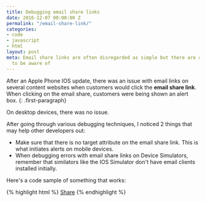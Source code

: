 ```yaml
---
title: Debugging email share links
date: 2016-12-07 00:00:00 Z
permalink: "/email-share-link/"
categories:
- code
- javascript
- html
layout: post
meta: Email share links are often disregarded as simple but there are a few challenges
  to be aware of
---
```


After an Apple Phone IOS update, there was an issue with email links on several content websites when customers would click the **email share link**. When clicking on the email share, customers were being shown an alert box. 
{: .first-paragraph}

On desktop devices, there was no issue. 

After going through various debugging techniques, I noticed 2 things that may help other developers out:

-  Make sure that there is no target attribute on the email share link. This is what initiates alerts on mobile devices.
-  When debugging errors with email share links on Device Simulators, remember that similators like the IOS Simulator don't have email clients installed initially.

Here's a code sample of something that works:

{% highlight html %}
  <a href="mailto:?subject={{articleTitle}}&amp;body={{articleLink}}" data-track-share="Email" data-track-slug="{{articleLink}}" class="share__link share__link--mail js-share-mail js-share-event" title="Email">Share</a>
{% endhighlight %}

